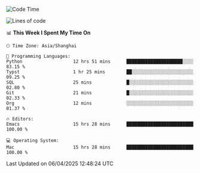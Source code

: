 <!--START_SECTION:waka-->
![Code Time](http://img.shields.io/badge/Code%20Time-2%2C615%20hrs%206%20mins-blue)

![Lines of code](https://img.shields.io/badge/From%20Hello%20World%20I%27ve%20Written-335.3%20thousand%20lines%20of%20code-blue)

📊 **This Week I Spent My Time On** 

```text
🕑︎ Time Zone: Asia/Shanghai

💬 Programming Languages: 
Python                   12 hrs 51 mins      █████████████████████░░░░   83.15 % 
Typst                    1 hr 25 mins        ██░░░░░░░░░░░░░░░░░░░░░░░   09.25 % 
SQL                      25 mins             █░░░░░░░░░░░░░░░░░░░░░░░░   02.80 % 
Git                      21 mins             █░░░░░░░░░░░░░░░░░░░░░░░░   02.33 % 
Org                      12 mins             ░░░░░░░░░░░░░░░░░░░░░░░░░   01.37 % 

🔥 Editors: 
Emacs                    15 hrs 28 mins      █████████████████████████   100.00 % 

💻 Operating System: 
Mac                      15 hrs 28 mins      █████████████████████████   100.00 % 
```


 Last Updated on 06/04/2025 12:48:24 UTC
<!--END_SECTION:waka-->
